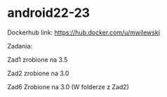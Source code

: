 # android22-23
Dockerhub link:
https://hub.docker.com/u/mwilewski

Zadania:

Zad1 zrobione na 3.5

Zad2 zrobione na 3.0

Zad6 Zrobione na 3.0 (W folderze z Zad2)

